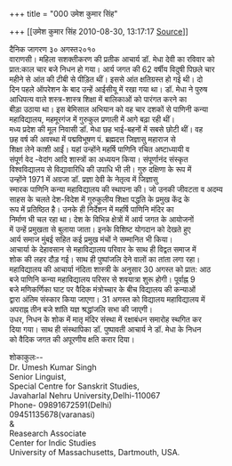 +++
title = "000 उमेश कुमार सिंह"

+++
[[उमेश कुमार सिंह	2010-08-30, 13:17:17 [Source](https://groups.google.com/g/bvparishat/c/gUzXu6cOmco)]]



दैनिक जागरण ३० अगस्त२०१०  
वाराणसी। महिला सशक्तीकरण की प्रतीक आचार्य डॉ. मेधा देवी का रविवार को  
प्रात:काल चार बजे निधन हो गया। आर्य जगत की 62 वर्षीय विदुषी पिछले चार  
महीने से आंत की टीबी से पीड़ित थीं। इससे आंत क्षतिग्रस्त हो गई थी। दो  
दिन पहले ऑपरेशन के बाद उन्हें आईसीयू में रखा गया था। डॉ. मेधा ने पुरुष  
आधिपत्य वाले शस्त्र-शास्त्र शिक्षा में बालिकाओं को पारंगत करने का  
बीड़ा उठाया था। इस बेमिसाल अभियान को वह चार दशकों से पाणिनी कन्या  
महाविद्यालय, महमूरगंज में गुरुकुल प्रणाली में आगे बढ़ा रही थीं।  
मध्य प्रदेश की मूल निवासी डॉ. मेधा छह भाई-बहनों में सबसे छोटी थीं। वह  
छह वर्ष की अवस्था में पद्मविभूषण पं. ब्रह्मदत्त जिज्ञासु महाराज से  
शिक्षा लेने काशी आईं। यहां उन्होंने महर्षि पाणिनि रचित अष्टाध्यायी व  
संपूर्ण वेद -वेदांग आदि शास्त्रों का अध्ययन किया। संपूर्णानंद संस्कृत  
विश्वविद्यालय से विद्यावारिधि की उपाधि भी ली। गुरु दक्षिणा के रूप में  
उन्होंने 1971 में अग्रजा डॉ. प्रज्ञा देवी के नेतृत्व में जिज्ञासु  
स्मारक पाणिनि कन्या महाविद्यालय की स्थापना की। जो उनकी जीवटता व अदम्य  
साहस के चलते देश-विदेश में गुरुकुलीय शिक्षा पद्धति के प्रमुख केंद्र के  
रूप में प्रतिष्ठित है। उनके ही निर्देशन में महर्षि पाणिनि मंदिर का  
निर्माण भी चल रहा था। देश के विभिन्न क्षेत्रों में आर्य जगत के आयोजनों  
में उन्हें प्रमुखता से बुलाया जाता। इनके विशिष्ट योगदान को देखते हुए  
आर्य समाज मुंबई सहित कई प्रमुख मंचों ने सम्मानित भी किया।  
आचार्या के देहावसान से महाविद्यालय परिवार के साथ ही विद्वत समाज में  
शोक की लहर दौड़ गई। साथ ही पुष्पांजलि देने वालों का तांता लगा रहा।  
महाविद्यालय की आचार्या नंदिता शास्त्री के अनुसार 30 अगस्त को प्रात: आठ  
बजे पाणिनि कन्या महाविद्यालय परिसर से शवयात्रा शुरू होगी। पूर्वाह्न 9  
बजे मणिकर्णिका घाट पर वैदिक मंत्रोच्चार के बीच विद्यालय की कन्याओं  
द्वारा अंतिम संस्कार किया जाएगा। 31 अगस्त को विद्यालय महाविद्यालय में  
अपराह्न तीन बजे शांति यज्ञ श्रद्धांजलि सभा की जाएगी।  
उधर, निधन के शोक में मातृ मंदिर संस्था में रक्षाबंधन समारोह स्थगित कर  
दिया गया। साथ ही संस्थापिका डॉ. पुष्पावती आचार्य ने डॉ. मेधा के निधन  
को वैदिक जगत की अपूरणीय क्षति करार दिया।

शोकाकुलः--  
Dr. Umesh Kumar Singh  
Senior Linguist,  
Special Centre for Sanskrit Studies,  
Javaharlal Nehru University,Delhi-110067  
Phone- 09891672591(Delhi)  
09451135678(varanasi)  
&  
Reasearch Associate  
Center for Indic Studies  
University of Massachusetts, Dartmouth, USA.  

